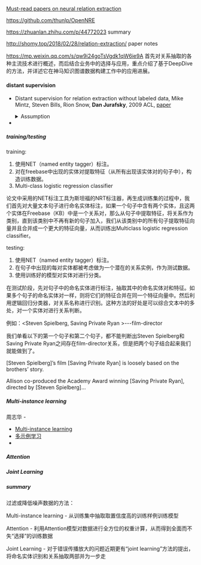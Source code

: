 [Must-read papers on neural relation extraction](https://github.com/thunlp/NREPapers)

https://github.com/thunlp/OpenNRE

https://zhuanlan.zhihu.com/p/44772023 summary

http://shomy.top/2018/02/28/relation-extraction/ paper notes



https://mp.weixin.qq.com/s/qw9i24goTsVgdk1qW6ie9A 首先对关系抽取的各种主流技术进行概述，而后结合业务中的选择与应用，重点介绍了基于DeepDive的方法，并详述它在神马知识图谱数据构建工作中的应用进展。



#### distant supervision

+ Distant supervision for relation extraction without labeled data, Mike Mintz, Steven Bills, Rion Snow, **Dan Jurafsky**, 2009 ACL, [paper](http://stanford.edu/~jurafsky/mintz.pdf) 

  <details><summary>Assumption</summary>
      The intuition of distant supervision is that any sentence that contains a pair of entities that participate in a known Freebase relation is likely to express that relation in some way.
  </details>
  

+ 

##### training/testing

training:

1. 使用NET（named entity tagger）标注。
2. 对在freebase中出现的实体对提取特征（从所有出现该实体对的句子中），构造训练数据。
3. Multi-class logistic regression classifier

论文中采用的NET标注工具为斯坦福的NRT标注器，再生成训练集的过程中，我们首先对大量文本句子进行命名实体标注，如果一个句子中含有两个实体，且这两个实体在Freebase（KB）中是一个关系对，那么从句子中提取特征，将关系作为类别，直到该类别中不再有新的句子加入，我们从该类别中的所有句子提取特征向量并且合并成一个更大的特征向量，从而训练出Multiclass logistic regression classifier。

testing:

1. 使用NET（named entity tagger）标注。
2. 在句子中出现的每对实体都被考虑做为一个潜在的关系实例，作为测试数据。
3. 使用训练好的模型对实体对进行分类。

 在测试阶段，先对句子中的命名实体进行标注，抽取其中的命名实体对和特征。如果多个句子的命名实体对一样，则将它们的特征合并在同一个特征向量中。然后利用逻辑回归分类器，对关系名称进行识别。这种方法的好处是可以综合文本中的多处，对一个实体对进行关系判断。

例如：<Steven Spielberg, Saving Private Ryan >---film-director

我们单看以下的第一个句子和第二个句子，都不能判断出Steven Spielberg和Saving Private Ryan之间存在film-director关系，但是把两个句子结合起来我们就能做到了。

 [Steven Spielberg]’s film [Saving Private Ryan] is loosely based on the brothers’ story.

 Allison co-produced the Academy Award winning [Saving Private Ryan], directed by [Steven Spielberg]... 

##### Multi-instance learning

周志华 - 

- [Multi-instance learning](http://cs.nju.edu.cn/zhouzh/zhouzh.files/publication/publication_toc.htm#Multi-Instance%20Learning)
- [多示例学习](https://wenku.baidu.com/view/a66fab43f12d2af90242e6da.html) 
- 



##### Attention 



##### Joint Learning



##### summary

过滤或降低噪声数据的方法：

Multi-instance learning - 从训练集中抽取取置信度高的训练样例训练模型

Attention - 利用Attention模型对数据进行全方位的权重计算，从而得到全面而不失“选择”的训练数据

Joint Learning - 对于错误传播放大的问题近期更有“joint learning”方法的提出，将命名实体识别和关系抽取两部并为一步走



